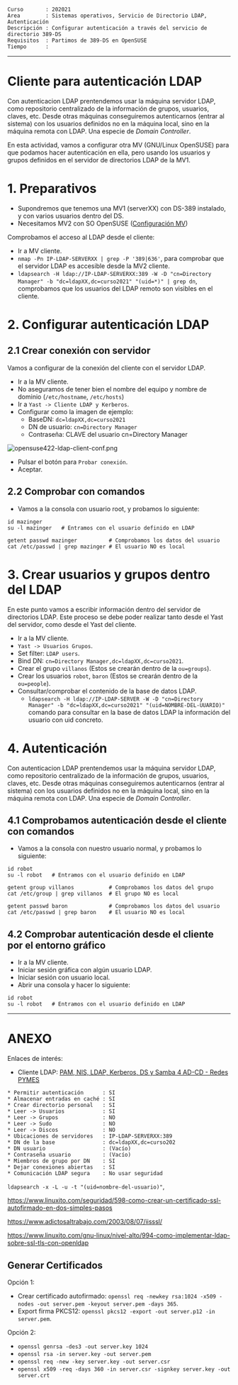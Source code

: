 
```
Curso       : 202021
Area        : Sistemas operativos, Servicio de Directorio LDAP, Autenticación
Descripción : Configurar autenticación a través del servicio de directorio 389-DS
Requisitos  : Partimos de 389-DS en OpenSUSE
Tiempo      :
```

---
# Cliente para autenticación LDAP

Con autenticacion LDAP prentendemos usar la máquina servidor LDAP, como repositorio centralizado de la información de grupos, usuarios, claves, etc. Desde otras máquinas conseguiremos autenticarnos (entrar al sistema) con los usuarios definidos no en la máquina local, sino en la máquina remota con LDAP. Una especie de *Domain Controller*.

En esta actividad, vamos a configurar otra MV (GNU/Linux OpenSUSE) para que podamos hacer autenticación en ella, pero usando los usuarios y grupos definidos en el servidor de directorios LDAP de la MV1.

# 1. Preparativos

* Supondremos que tenemos una MV1 (serverXX) con DS-389 instalado, y con varios usuarios dentro del DS.
* Necesitamos MV2 con SO OpenSUSE ([Configuración MV](../../global/configuracion/opensuse.md))

Comprobamos el acceso al LDAP desde el cliente:
* Ir a MV cliente.
* `nmap -Pn IP-LDAP-SERVERXX | grep -P '389|636'`, para comprobar que el servidor LDAP es accesible desde la MV2 cliente.
* `ldapsearch -H ldap://IP-LDAP-SERVERXX:389 -W -D "cn=Directory Manager" -b "dc=ldapXX,dc=curso2021" "(uid=*)" | grep dn`, comprobamos que los usuarios del LDAP remoto son visibles en el cliente.

# 2. Configurar autenticación LDAP

## 2.1 Crear conexión con servidor

Vamos a configurar de la conexión del cliente con el servidor LDAP.

* Ir a la MV cliente.
* No aseguramos de tener bien el nombre del equipo y nombre de dominio (`/etc/hostname`, `/etc/hosts`)
* Ir a `Yast -> Cliente LDAP y Kerberos`.
* Configurar como la imagen de ejemplo:
    * BaseDN: `dc=ldapXX,dc=curso2021`
    * DN de usuario: `cn=Directory Manager`
    * Contraseña: CLAVE del usuario cn=Directory Manager

![opensuse422-ldap-client-conf.png](./images/opensuse422-ldap-client-conf.png)

* Pulsar el botón para `Probar conexión`.
* Aceptar.

## 2.2 Comprobar con comandos

* Vamos a la consola con usuario root, y probamos lo siguiente:
```
id mazinger
su -l mazinger   # Entramos con el usuario definido en LDAP

getent passwd mazinger          # Comprobamos los datos del usuario
cat /etc/passwd | grep mazinger # El usuario NO es local
```

# 3. Crear usuarios y grupos dentro del LDAP

En este punto vamos a escribir información dentro del servidor de directorios LDAP.
Este proceso se debe poder realizar tanto desde el Yast del servidor, como desde el Yast
del cliente.

* Ir a la MV cliente.
* `Yast -> Usuarios Grupos`.
* Set filter: `LDAP users`.
* Bind DN: `cn=Directory Manager,dc=ldapXX,dc=curso2021`.
* Crear el grupo `villanos` (Estos se crearán dentro de la `ou=groups`).
* Crear los usuarios `robot`, `baron` (Estos se crearán dentro de la `ou=people`).
* Consultar/comprobar el contenido de la base de datos LDAP.
    * `ldapsearch -H ldap://IP-LDAP-SERVER -W -D "cn=Directory Manager" -b "dc=ldapXX,dc=curso2021" "(uid=NOMBRE-DEL-UUARIO)"` comando para consultar en la base de datos LDAP la información del usuario con uid concreto.

# 4. Autenticación

Con autenticacion LDAP prentendemos usar la máquina servidor LDAP, como repositorio centralizado de la información de grupos, usuarios, claves, etc. Desde otras máquinas conseguiremos autenticarnos (entrar al sistema) con los usuarios definidos no en la máquina local, sino en la máquina remota con LDAP. Una especie de *Domain Controller*.

## 4.1 Comprobamos autenticación desde el cliente con comandos

* Vamos a la consola con nuestro usuario normal, y probamos lo siguiente:
```
id robot
su -l robot   # Entramos con el usuario definido en LDAP

getent group villanos           # Comprobamos los datos del grupo
cat /etc/group | grep villanos  # El grupo NO es local

getent passwd baron             # Comprobamos los datos del usuario
cat /etc/passwd | grep baron    # El usuario NO es local
```

## 4.2 Comprobar autenticación desde el cliente por el entorno gráfico

* Ir a la MV cliente.
* Iniciar sesión gráfica con algún usuario LDAP.
* Iniciar sesión con usuario local.
* Abrir una consola y hacer lo siguiente:

```
id robot
su -l robot   # Entramos con el usuario definido en LDAP
```

---
# ANEXO

Enlaces de interés:
* Cliente LDAP: [PAM, NIS, LDAP, Kerberos, DS y Samba 4 AD-CD - Redes PYMES](http://blog.desdelinux.net/pam-nis-ldap-kerberos-ds-samba-4-ad-dc-redes-pymes/#Cliente_LDAP)

```
* Permitir autenticación      : SI
* Almacenar entradas en caché : SI
* Crear directorio personal   : SI
* Leer -> Usuarios            : SI
* Leer -> Grupos              : NO
* Leer -> Sudo                : NO
* Leer -> Discos              : NO
* Ubicaciones de servidores   : IP-LDAP-SERVERXX:389
* DN de la base               : dc=ldapXX,dc=curso202
* DN usuario                  : (Vacío)
* Contraseña usuario          : (Vacío)
* Miembros de grupo por DN    : SI
* Dejar conexiones abiertas   : SI
* Comunicación LDAP segura    : No usar seguridad
```

`ldapsearch -x -L -u -t "(uid=nombre-del-usuario)"`,

https://www.linuxito.com/seguridad/598-como-crear-un-certificado-ssl-autofirmado-en-dos-simples-pasos

https://www.adictosaltrabajo.com/2003/08/07/iisssl/

https://www.linuxito.com/gnu-linux/nivel-alto/994-como-implementar-ldap-sobre-ssl-tls-con-openldap


## Generar Certificados

Opción 1:
* Crear certificado autofirmado: `openssl req -newkey rsa:1024 -x509 -nodes -out server.pem -keyout server.pem -days 365`.
* Export firma PKCS12: `openssl pkcs12 -export -out server.p12 -in server.pem`.

Opción 2:
* `openssl genrsa -des3 -out server.key 1024`
* `openssl rsa -in server.key -out server.pem`
* `openssl req -new -key server.key -out server.csr`
* `openssl x509 -req -days 360 -in server.csr -signkey server.key -out server.crt`
